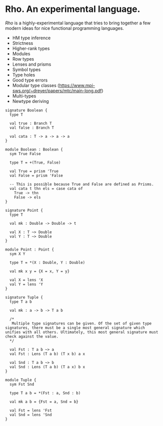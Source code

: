 
# Rho. An experimental language.

*Rho* is a highly-experimental language that tries to bring together a few modern ideas for nice functional programming languages.

- HM type inference
- Strictness
- Higher-rank types
- Modules
- Row types
- Lenses and prisms
- Symbol types
- Type holes
- Good type errors
- Modular type classes (https://www.mpi-sws.org/~dreyer/papers/mtc/main-long.pdf)
- Multi-types
- Newtype deriving

```
signature Boolean {
  type T

  val true : Branch T
  val false : Branch T

  val cata : T -> a -> a -> a
}

module Boolean : Boolean {  
  sym True False

  type T = +(True, False)

  val True = prism 'True
  val False = prism 'False

  -- This is possible because True and False are defined as Prisms.
  val cata t thn els = case cata of
    True -> thn
    False -> els
}

signature Point {
  type T

  val mk : Double -> Double -> t

  val X : T ~> Double
  val Y : T ~> Double
}

module Point : Point {
  sym X Y

  type T = *(X : Double, Y : Double)

  val mk x y = {X = x, Y = y}

  val X = lens 'X
  val Y = lens 'Y
}

signature Tuple {
  type T a b

  val mk : a -> b -> T a b

  /*
   Multiple type signatures can be given. Of the set of given type signatures, there must be a single most general signature which unifies with all others. Ultimately, this most general signature must check against the value.
  */

  val Fst : T a b ~> a
  val Fst : Lens (T a b) (T x b) a x

  val Snd : T a b ~> b
  val Snd : Lens (T a b) (T a x) b x
}

module Tuple {
  sym Fst Snd

  type T a b = *(Fst : a, Snd : b)

  val mk a b = {Fst = a, Snd = b}

  val Fst = lens 'Fst
  val Snd = lens 'Snd
}
```
